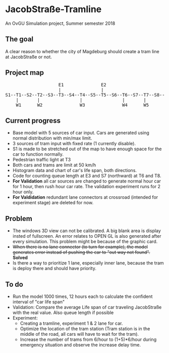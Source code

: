 
# JacobStraße-Tramline
An OvGU Simulation project, Summer semester 2018

## The goal
A clear reason to whether the city of Magdeburg should create a tram line at JacobStraße or not.

## Project map
<pre>
                    E1              E2                      E3
                    |               |                       |
S1--T1--S2--T2--S3--T3--S4--T4--S5--T5--S6--T6--S7--T7--S8--T8--S9
    |       |               |               |       |
    W1      W2              W3              W4      W5
</pre>

## Current progress

* Base model with 5 sources of car input.  Cars are generated using normal distribution with min/max limit.
* 3 sources of tram input with fixed rate (1 currently disable).
* S1 is made to be stretched out of the map to have enough space for the car to function normally.
* Pedestrian traffic light at T3
* Both cars and trams are limit at 50 km/h
* Histogram data and chart of car's life span, both directions.
* Code for counting queue length at E3 and S7 (northward) at T6 and T8.
* **For Validation** all car sources are changed to generate normal hour car for 1 hour, then rush hour car rate.  The validation experiment runs for 2 hour only.
* **For Valdidation** redundant lane connectors at crossroad (intended for experiment stage) are deleted for now.


## Problem

* The windows 3D view can not be calibrated. A big blank area is display insted of fullscreen.  An error relates to OPEN GL is also generated after every simulation.  This problem might be because of the graphic card.
* ~~When there is no lane connector (to turn for example), the model generates error instead of pushing the car to "out way not found".~~ **Solved**
* Is there a way to prioritize 1 lane, especially inner lane, because the tram is deploy there and should have priority.


## To do

* Run the model 1000 times, 12 hours each to calculate the confident interval of "car life span"
* Validation: Compare the average Life span of car traveling JacobStraße with the real value. Also queue length if possible
* Experiment:
  * Creating a tramline, experiment 1 & 2 lane for car.
  * Optimize the location of the tram station (Tram station is in the middle of the road, all cars will have to wait for the tram).
  * Increase the number of trams from 6/hour to (1+5)\*6/hour during emergency situation and observe the increase delay time.
